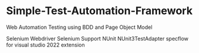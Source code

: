 # Simple-Test-Automation-Framework
Web Automation Testing using BDD and Page Object Model


Selenium Webdriver
Selenium Support
NUnit
NUnit3TestAdapter
specflow for visual studio 2022 extension